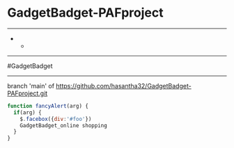 # GadgetBadget-PAFproject
- - -
- -
- - -
#GadgetBadget
- - -
branch 'main' of
https://github.com/hasantha32/GadgetBadget-PAFproject.git

```javascript
function fancyAlert(arg) {
  if(arg) {
    $.facebox({div:'#foo'})
    GadgetBadget_online shopping
  }
}
```
